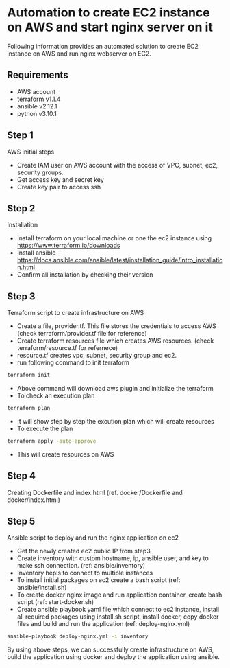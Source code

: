 # Automation to create EC2 instance on AWS and start nginx server on it

Following information provides an automated solution to create EC2 instance on AWS and run nginx webserver on EC2.

## Requirements

* AWS account
* terraform v1.1.4
* ansible v2.12.1
* python v3.10.1

## Step 1
AWS initial steps
- Create IAM user on AWS account with the access of VPC, subnet, ec2, security groups.
- Get access key and secret key
- Create key pair to access ssh

## Step 2
Installation
- Install terraform on your local machine or one the ec2 instance using https://www.terraform.io/downloads
- Install ansible https://docs.ansible.com/ansible/latest/installation_guide/intro_installation.html
- Confirm all installation by checking their version

## Step 3
Terraform script to create infrastructure on AWS
- Create a file, provider.tf. This file stores the credentials to access AWS (check terraform/provider.tf file for reference)
- Create terraform resources file which creates AWS resources. (check terraform/resource.tf for refernece)
- resource.tf creates vpc, subnet, security group and ec2.
- run following command to init terraform
```bash
terraform init
```
- Above command will download aws plugin and initialize the terraform
- To check an execution plan
```bash
terraform plan
```
- It will show step by step the excution plan which will create resources
- To execute the plan
```bash
terraform apply -auto-approve
```
- This will create resources on AWS

## Step 4
Creating Dockerfile and index.html (ref. docker/Dockerfile and docker/index.html)

## Step 5
Ansible script to deploy and run the nginx application on ec2
- Get the newly created ec2 public IP from step3
- Create inventory with custom hostname, ip, ansible user, and key to make ssh connection. (ref: ansible/inventory)
- Inventory hepls to connect to multiple instances
- To install initial packages on ec2 create a bash script (ref: ansible/install.sh)
- To create docker nginx image and run application container, create bash script (ref: start-docker.sh)
- Create ansible playbook yaml file which connect to ec2 instance, install all required packages using install.sh script, install docker, copy docker files and build and run the application (ref: deploy-nginx.yml)
```bash
ansible-playbook deploy-nginx.yml -i inventory
```

By using above steps, we can successfully create infrastructure on AWS, build the application using docker and deploy the application using ansible.
